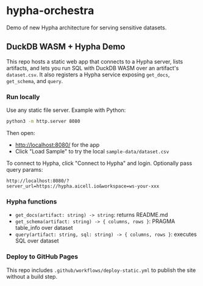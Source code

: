 # hypha-orchestra

Demo of new Hypha architecture for serving sensitive datasets.

## DuckDB WASM + Hypha Demo

This repo hosts a static web app that connects to a Hypha server, lists artifacts, and lets you run SQL with DuckDB WASM over an artifact's `dataset.csv`. It also registers a Hypha service exposing `get_docs`, `get_schema`, and `query`.

### Run locally

Use any static file server. Example with Python:

```bash
python3 -m http.server 8080
```

Then open:

- <http://localhost:8080/> for the app
- Click "Load Sample" to try the local `sample-data/dataset.csv`

To connect to Hypha, click "Connect to Hypha" and login. Optionally pass query params:

```text
http://localhost:8080/?server_url=https://hypha.aicell.io&workspace=ws-your-xxx
```

### Hypha functions

- `get_docs(artifact: string) -> string`: returns README.md
- `get_schema(artifact: string) -> { columns, rows }`: PRAGMA table_info over dataset
- `query(artifact: string, sql: string) -> { columns, rows }`: executes SQL over dataset

### Deploy to GitHub Pages

This repo includes `.github/workflows/deploy-static.yml` to publish the site without a build step.
